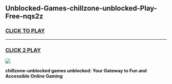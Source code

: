 
## Unblocked-Games-chillzone-unblocked-Play-Free-nqs2z
<h3>
<a href="https://premium76.site?title=chillzone-unblocked&ref=20M">CLICK TO PLAY</a></h3>
<hr>

<h3>
<a href="https://premium76.site?title=chillzone-unblocked&ref=20M">CLICK 2 PLAY</a>
  
</h3>

<a href="https://premium76.site?title=chillzone-unblocked&ref=19M"><img src="https://clearcache.store/games.png"></a>


**chillzone-unblocked games unblocked: Your Gateway to Fun and Accessible Online Gaming**
